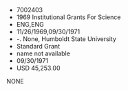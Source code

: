 * 7002403
* 1969 Institutional Grants For Science
* ENG,ENG
* 11/26/1969,09/30/1971
* -. None, Humboldt State University
* Standard Grant
*   name not available
* 09/30/1971
* USD 45,253.00

NONE